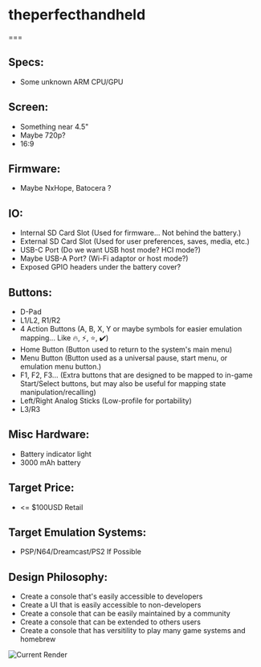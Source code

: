 # theperfecthandheld

===

## Specs:
* Some unknown ARM CPU/GPU

## Screen:
* Something near 4.5"
* Maybe 720p?
* 16:9

## Firmware:
* Maybe NxHope, Batocera ?

## IO:
* Internal SD Card Slot (Used for firmware... Not behind the battery.)
* External SD Card Slot (Used for user preferences, saves, media, etc.)
* USB-C Port (Do we want USB host mode? HCI mode?)
* Maybe USB-A Port? (Wi-Fi adaptor or host mode?)
* Exposed GPIO headers under the battery cover?

## Buttons:
* D-Pad
* L1/L2, R1/R2
* 4 Action Buttons (A, B, X, Y or maybe symbols for easier emulation mapping... Like 🔥, ⚡, ⭐, ✔️)
* Home Button (Button used to return to the system's main menu)
* Menu Button (Button used as a universal pause, start menu, or emulation menu button.)
* F1, F2, F3... (Extra buttons that are designed to be mapped to in-game Start/Select buttons, but may also be useful for mapping state manipulation/recalling)
* Left/Right Analog Sticks (Low-profile for portability)
* L3/R3

## Misc Hardware:
* Battery indicator light
* 3000 mAh battery

## Target Price:
* <= $100USD Retail

## Target Emulation Systems:
* PSP/N64/Dreamcast/PS2 If Possible

## Design Philosophy:
* Create a console that's easily accessible to developers
* Create a UI that is easily accessible to non-developers
* Create a console that can be easily maintained by a community
* Create a console that can be extended to others users
* Create a console that has versitility to play many game systems and homebrew

![Current Render]("/Mock-Ups/Current.png")